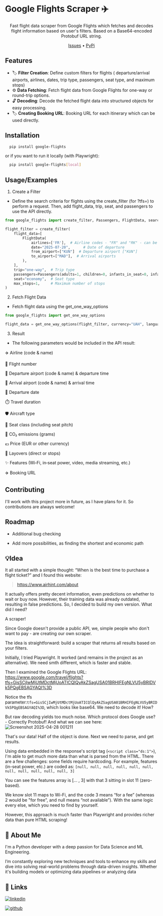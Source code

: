 # Google Flights Scraper ✈️
<div align="center">
  
Fast flight data scraper from Google Flights which fetches and decodes flight information based on user's filters. Based on a Base64-encoded Protobuf URL string.

 [Issues](https://github.com/hexus07/google_flight_scraper/issues) • [PyPi](https://pypi.org/project/google-flights/)

</div>

## Features
- 🏷️ **Filter Creation**: Define custom filters for flights ( departure/arrival airports, airlines, dates, trip type, passengers, seat type, and maximum stops)
- ⚙️ **Data Fetching**: Fetch flight data from Google Flights for one-way or round-trip options.
- 🔓 **Decoding**: Decode the fetched flight data into structured objects for easy processing.
- 🏷️ **Creating Booking URL**: Booking URL for each itinerary which can be used directly. 


## Installation

```bash
  pip install google-flights
```

or if you want to run it locally (with Playwright):

```bash
  pip install google-flights[local]
```
   
## Usage/Examples

1. Create a Filter
* Define the search criteria for flights using the create_filter (for ?tfs=) to perform a request. Then, add flight_data, trip, seat, and passengers to use the API directly.

```python
from google_flights import create_filter, Passengers, FlightData, search_airline, search_airport

flight_filter = create_filter(
    flight_data=[
        FlightData(
            airlines=['FR'],  # Airline codes - "FR" and "RK" - can be passed as list ["FR","RK"]
            date="2025-07-20",      # Date of departure
            from_airport=["KUN"]  # Departure airport ["KUN"]
            to_airport=["MAD"],  # Arrival airports
        ),
    ],
    trip="one-way",  # Trip type
    passengers=Passengers(adults=1, children=0, infants_in_seat=0, infants_on_lap=0),
    seat="economy",  # Seat type
    max_stops=1,     # Maximum number of stops
)
```

2. Fetch Flight Data

* Fetch flight data using the get_one_way_options
```python
from google_flights import get_one_way_options

flight_data = get_one_way_options(flight_filter, currency="UAH", language="uk", number_of_options=2)
```

3. Result 
- The following parameters would be included in the API result:

✈️ Airline (code & name)

🔢 Flight number

🛫 Departure airport (code & name) & departure time

🛬 Arrival airport (code & name) & arrival time

📅 Departure date

⏱️ Travel duration

🛡️ Aircraft type

💺 Seat class (including seat pitch)

🌱 CO₂ emissions (grams)

💶 Price (EUR or other currency)

🔄 Layovers (direct or stops)

✨ Features (Wi‑Fi, in‑seat power, video, media streaming, etc.)

✈️ Booking URL

## Contributing

I'll work with this project more in future, as I have plans for it. So contributions are always welcome!


## Roadmap

- Additional bug checking

- Add more possibilities, as finding the shortest and economic path


## 💡Idea
It all started with a simple thought: “When is the best time to purchase a flight ticket?” and I found this website:
> https://www.airhint.com/about

It actually offers pretty decent information, even predictions on whether to wait or buy now.  However, their training data was already outdated, resulting in false predictions. So, I decided to build my own version. What did I need? 

A scraper!


Since Google doesn't provide a public API, we, simple people who don't want to pay - are creating our own scraper.

The idea is straightforward: build a scraper that returns all results based on your filters.

Initially, I tried Playwright. It worked (and remains in the project as an alternative). We need smth different, which is faster and stable. 

Then I examined the Google Flights URL: 
https://www.google.com/travel/flights?tfs=GisSCjIwMjUtMDctMjUoATICQlQyAkZSagUSA01BRHIFEgNLVU5yBRIDVk5PQgEBSAGYAQI%3D

Notice the tfs parameter:```tfs=GisSCjIwMjUtMDctMjUoATICQlQyAkZSagUSA01BRHIFEgNLVU5yBRIDVk5PQgEBSAGYAQI%3D```, which looks like base64. We need to decode it! How?  

But raw decoding yields too much noise. Which protocol does Google use?  -  Correctly Protobuf! 
And what we can see here: 
![Screenshot 2025-04-28 001211](https://github.com/user-attachments/assets/4790f16c-4e5a-49f5-8e4e-ddb1c3896ee8)

That's our data! Half of the object is done. Next we need to parse, and get results.

Using data embedded in the response's script tag (```<script class="ds:1">```), I'm able to get much more data than what is parsed from the HTML. 
There are a few challenges: some fields require hardcoding. For example, features (in-seat power, etc.) are coded as: ```[null, null, null, null, null, null, null, null, null, null, null, 3]```

You can see the features array is [… , 3] with that 3 sitting in slot 11 (zero-based).

We know slot 11 maps to Wi-Fi, and the code 3 means “for a fee” (whereas 2 would be "for free", and null means “not available”). With the same logic every else, which you need to find by yourself.

However, this approach is much faster than Playwright and provides richer data than pure HTML scraping!

## 🚀 About Me
I'm a Python developer with a deep passion for Data Science and ML Engineering. 

I’m constantly exploring new techniques and tools to enhance my skills and dive into solving real-world problems through data-driven insights. Whether it's building models or optimizing data pipelines or analyzing data 


## 🔗 Links
[![linkedin](https://img.shields.io/badge/linkedin-0A66C2?style=for-the-badge&logo=linkedin&logoColor=white)](https://www.linkedin.com/in/daniil-chuhai/)

[![github](https://img.shields.io/badge/GitHub-181717?logo=github&logoColor=fff&style=for-the-badge)](https://github.com/hexus07)

